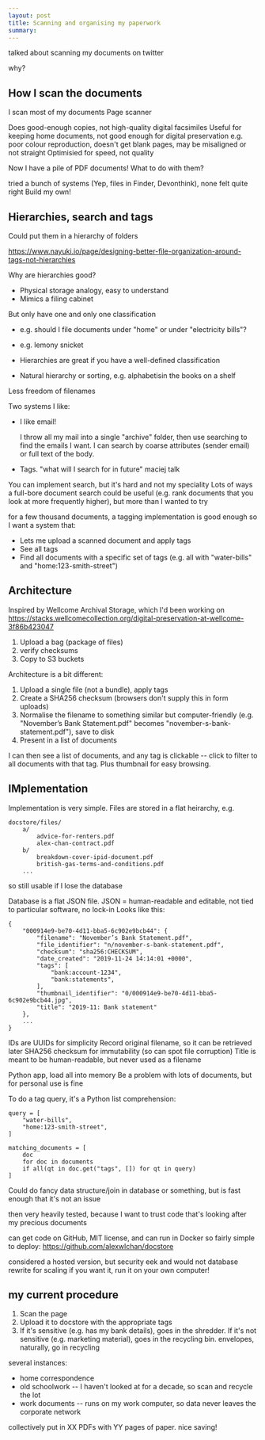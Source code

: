 ```yaml
---
layout: post
title: Scanning and organising my paperwork
summary:
---
```


talked about scanning my documents on twitter

why?

## How I scan the documents

I scan most of my documents
Page scanner

Does good-enough copies, not high-quality digital facsimiles
Useful for keeping home documents, not good enough for digital preservation
e.g. poor colour reproduction, doesn't get blank pages, may be misaligned or not straight
Optimisied for speed, not quality

Now I have a pile of PDF documents!
What to do with them?

tried a bunch of systems (Yep, files in Finder, Devonthink), none felt quite right
Build my own!

## Hierarchies, search and tags

Could put them in a hierarchy of folders

https://www.nayuki.io/page/designing-better-file-organization-around-tags-not-hierarchies

Why are hierarchies good?
* Physical storage analogy, easy to understand
* Mimics a filing cabinet

But only have one and only one classification
* e.g. should I file documents under "home" or under "electricity bills"?
* e.g. lemony snicket

* Hierarchies are great if you have a well-defined classification
* Natural hierarchy or sorting, e.g. alphabetisin the books on a shelf

Less freedom of filenames

Two systems I like:
* I like email!

	I throw all my mail into a single "archive" folder, then use searching to find the emails I want.
	I can search by coarse attributes (sender email) or full text of the body.

* Tags.
	"what will I search for in future"
	maciej talk

You can implement search, but it's hard and not my speciality
Lots of ways a full-bore document search could be useful (e.g. rank documents that you look at more frequently higher), but more than I wanted to try

for a few thousand documents, a tagging implementation is good enough
so I want a system that:

* Lets me upload a scanned document and apply tags
* See all tags
* Find all documents with a specific set of tags (e.g. all with "water-bills" and "home:123-smith-street")





## Architecture

Inspired by Wellcome Archival Storage, which I'd been working on
https://stacks.wellcomecollection.org/digital-preservation-at-wellcome-3f86b423047

1. Upload a bag (package of files)
2. verify checksums
3. Copy to S3 buckets

Architecture is a bit different:

1. Upload a single file (not a bundle), apply tags
2. Create a SHA256 checksum (browsers don't supply this in form uploads)
3. Normalise the filename to something similar but computer-friendly (e.g. "November’s Bank Statement.pdf" becomes "november-s-bank-statement.pdf"), save to disk
4. Present in a list of documents

I can then see a list of documents, and any tag is clickable -- click to filter to all documents with that tag.
Plus thumbnail for easy browsing.



## IMplementation

Implementation is very simple.
Files are stored in a flat heirarchy, e.g.

	docstore/files/
		a/
			advice-for-renters.pdf
			alex-chan-contract.pdf
		b/
			breakdown-cover-ipid-document.pdf
			british-gas-terms-and-conditions.pdf
		...

so still usable if I lose the database

Database is a flat JSON file.
JSON = human-readable and editable, not tied to particular software, no lock-in
Looks like this:

	{
		"000914e9-be70-4d11-bba5-6c902e9bcb44": {
			"filename": "November’s Bank Statement.pdf",
			"file_identifier": "n/november-s-bank-statement.pdf",
			"checksum": "sha256:CHECKSUM",
			"date_created": "2019-11-24 14:14:01 +0000",
			"tags": [
				"bank:account-1234",
				"bank:statements",
			],
			"thumbnail_identifier": "0/000914e9-be70-4d11-bba5-6c902e9bcb44.jpg",
			"title": "2019-11: Bank statement"
		},
		...
	}

IDs are UUIDs for simplicity
Record original filename, so it can be retrieved later
SHA256 checksum for immutability (so can spot file corruption)
Title is meant to be human-readable, but never used as a filename

Python app, load all into memory
Be a problem with lots of documents, but for personal use is fine

To do a tag query, it's a Python list comprehension:

	query = [
		"water-bills",
		"home:123-smith-street",
	]

	matching_documents = [
		doc
		for doc in documents
		if all(qt in doc.get("tags", []) for qt in query)
	]

Could do fancy data structure/join in database or something, but is fast enough that it's not an issue

then very heavily tested, because I want to trust code that's looking after my precious documents

can get code on GitHub, MIT license, and can run in Docker so fairly simple to deploy: https://github.com/alexwlchan/docstore

considered a hosted version, but security eek and would not database rewrite for scaling
if you want it, run it on your own computer!


## my current procedure

1. Scan the page
2. Upload it to docstore with the appropriate tags
3. If it's sensitive (e.g. has my bank details), goes in the shredder. If it's not sensitive (e.g. marketing material), goes in the recycling bin. envelopes, naturally, go in recycling

several instances:

* home correspondence
* old schoolwork -- I haven't looked at for a decade, so scan and recycle the lot
* work documents -- runs on my work computer, so data never leaves the corporate network

collectively put in XX PDFs with YY pages of paper.
nice saving!
